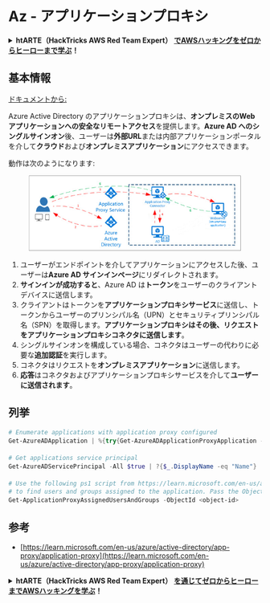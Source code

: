 # Az - アプリケーションプロキシ

<details>

<summary><strong>htARTE（HackTricks AWS Red Team Expert）</strong> <a href="https://training.hacktricks.xyz/courses/arte"><strong>でAWSハッキングをゼロからヒーローまで学ぶ</strong></a><strong>！</strong></summary>

HackTricks をサポートする他の方法:

* **HackTricks で企業を宣伝したい** または **HackTricks をPDFでダウンロードしたい** 場合は [**SUBSCRIPTION PLANS**](https://github.com/sponsors/carlospolop) をチェックしてください！
* [**公式PEASS＆HackTricksスワッグ**](https://peass.creator-spring.com)を入手する
* [**The PEASS Family**](https://opensea.io/collection/the-peass-family)を発見し、独占的な [**NFTs**](https://opensea.io/collection/the-peass-family) のコレクションを見つける
* **💬 [Discordグループ](https://discord.gg/hRep4RUj7f)** に参加するか、[telegramグループ](https://t.me/peass) に参加するか、**Twitter** 🐦 [**@hacktricks_live**](https://twitter.com/hacktricks_live) をフォローする
* **ハッキングトリックを共有するには、** [**HackTricks**](https://github.com/carlospolop/hacktricks) と [**HackTricks Cloud**](https://github.com/carlospolop/hacktricks-cloud) のGitHubリポジトリにPRを提出してください。

</details>

## 基本情報

[ドキュメントから: ](https://learn.microsoft.com/en-us/entra/identity/app-proxy/application-proxy)

Azure Active Directory のアプリケーションプロキシは、**オンプレミスのWebアプリケーションへの安全なリモートアクセス**を提供します。**Azure AD へのシングルサインオン**後、ユーザーは**外部URL**または内部アプリケーションポータルを介して**クラウド**および**オンプレミスアプリケーション**にアクセスできます。

動作は次のようになります:

<figure><img src="../../../.gitbook/assets/image (86).png" alt=""><figcaption></figcaption></figure>

1. ユーザーがエンドポイントを介してアプリケーションにアクセスした後、ユーザーは**Azure AD サインインページ**にリダイレクトされます。
2. **サインインが成功すると**、Azure AD は**トークン**をユーザーのクライアントデバイスに送信します。
3. クライアントはトークンを**アプリケーションプロキシサービス**に送信し、トークンからユーザーのプリンシパル名（UPN）とセキュリティプリンシパル名（SPN）を取得します。**アプリケーションプロキシはその後、リクエストをアプリケーションプロキシコネクタに送信します**。
4. シングルサインオンを構成している場合、コネクタはユーザーの代わりに必要な**追加認証**を実行します。
5. コネクタはリクエストを**オンプレミスアプリケーション**に送信します。
6. **応答**はコネクタおよびアプリケーションプロキシサービスを介して**ユーザーに送信されます**。

## 列挙
```powershell
# Enumerate applications with application proxy configured
Get-AzureADApplication | %{try{Get-AzureADApplicationProxyApplication -ObjectId $_.ObjectID;$_.DisplayName;$_.ObjectID}catch{}}

# Get applications service principal
Get-AzureADServicePrincipal -All $true | ?{$_.DisplayName -eq "Name"}

# Use the following ps1 script from https://learn.microsoft.com/en-us/azure/active-directory/app-proxy/scripts/powershell-display-users-group-of-app
# to find users and groups assigned to the application. Pass the ObjectID of the Service Principal to it
Get-ApplicationProxyAssignedUsersAndGroups -ObjectId <object-id>
```
## 参考

* [https://learn.microsoft.com/en-us/azure/active-directory/app-proxy/application-proxy](https://learn.microsoft.com/en-us/azure/active-directory/app-proxy/application-proxy)

<details>

<summary><strong>htARTE（HackTricks AWS Red Team Expert）</strong> <a href="https://training.hacktricks.xyz/courses/arte"><strong>を通じてゼロからヒーローまでAWSハッキングを学ぶ</strong></a><strong>！</strong></summary>

HackTricks をサポートする他の方法:

* **HackTricks で企業を宣伝したい** または **HackTricks をPDFでダウンロードしたい場合は** [**SUBSCRIPTION PLANS**](https://github.com/sponsors/carlospolop) をチェックしてください！
* [**公式PEASS＆HackTricksスワッグ**](https://peass.creator-spring.com)を入手する
* [**The PEASS Family**](https://opensea.io/collection/the-peass-family)を発見し、独占的な [**NFTs**](https://opensea.io/collection/the-peass-family) のコレクションを見つける
* **💬 [**Discordグループ**](https://discord.gg/hRep4RUj7f) または [**telegramグループ**](https://t.me/peass) に参加するか、**Twitter** 🐦 [**@hacktricks_live**](https://twitter.com/hacktricks_live) をフォローする**
* **HackTricks** および **HackTricks Cloud** のGitHubリポジトリにPRを提出して、あなたのハッキングテクニックを共有してください。

</details>
